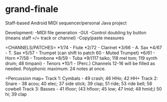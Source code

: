 # grand-finale
Staff-based Android MIDI sequencer/personal Java project

Development:
-MIDI file generation
-GUI
-Control doubling by button (means staff =/= track or channel)
-Copy/paste measures

=CHANNELS/PATCHES=
*1/74 - Flute
*2/72 - Clarinet
*3/66 - A. Sax
*4/67 - T. Sax
*5/57 - Trumpet  (can shift to patch 60 - Muted Trumpet)
*6/61 - Horn
*7/58 - Trombone
*8/59 - Tuba
*9/(117 taiko; 118 mel tom; 119 synth drum; 48 timpani) - Tenors
*10/1 - (Perc.)
Channels 12-16 will be filled as needed.
Polyphonic maximum: 24 notes at once.

=Percussion map=
Track 1: Cymbals - 49 crash; 46 HHo; 42 HH+
Track 2: Snare - 38 acou; 40 elec; 37 side stick; 39 clap; 51 ride; 53 ride bell; 56 cowbell
Track 3: Basses - 41 lfloor; (43 hfloor; 45 low; 47 lmid; 48 hmid;) 50 hi; 39 clap
